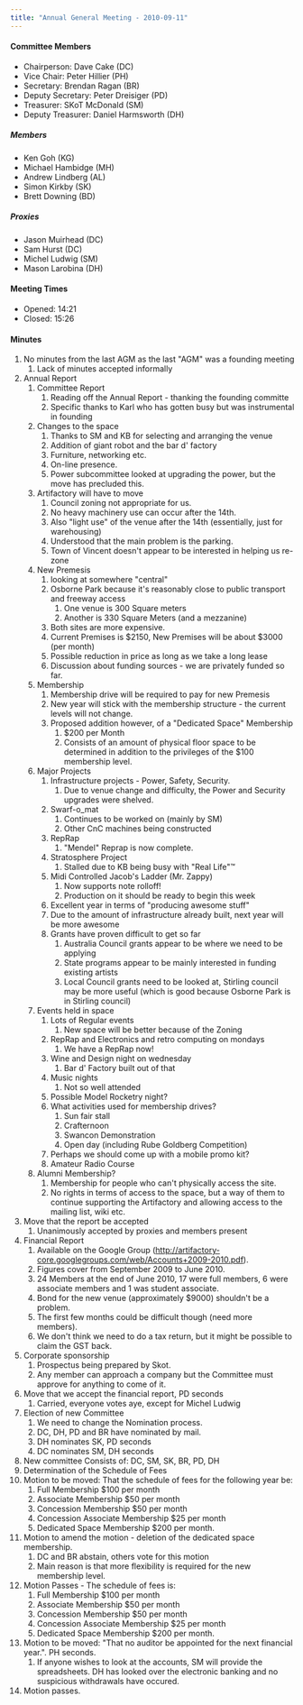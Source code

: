 ```yaml
---
title: "Annual General Meeting - 2010-09-11"
---
```

#### Committee Members

-   Chairperson: Dave Cake (DC)
-   Vice Chair: Peter Hillier (PH)
-   Secretary: Brendan Ragan (BR)
-   Deputy Secretary: Peter Dreisiger (PD)
-   Treasurer: SKoT McDonald (SM)
-   Deputy Treasurer: Daniel Harmsworth (DH)

##### Members

-   Ken Goh (KG)
-   Michael Hambidge (MH)
-   Andrew Lindberg (AL)
-   Simon Kirkby (SK)
-   Brett Downing (BD)

##### Proxies

-   Jason Muirhead (DC)
-   Sam Hurst (DC)
-   Michel Ludwig (SM)
-   Mason Larobina (DH)

#### Meeting Times

-   Opened: 14:21
-   Closed: 15:26

#### Minutes

1.  No minutes from the last AGM as the last "AGM" was a founding meeting
    1.  Lack of minutes accepted informally
2.  Annual Report
    1.  Committee Report
        1.  Reading off the Annual Report - thanking the founding committe
        2.  Specific thanks to Karl who has gotten busy but was instrumental in founding
    2.  Changes to the space
        1.  Thanks to SM and KB for selecting and arranging the venue
        2.  Addition of giant robot and the bar d' factory
        3.  Furniture, networking etc.
        4.  On-line presence.
        5.  Power subcommittee looked at upgrading the power, but the move has precluded this.
    3.  Artifactory will have to move
        1.  Council zoning not appropriate for us.
        2.  No heavy machinery use can occur after the 14th.
        3.  Also "light use" of the venue after the 14th (essentially, just for warehousing)
        4.  Understood that the main problem is the parking.
        5.  Town of Vincent doesn't appear to be interested in helping us re-zone
    4.  New Premesis
        1.  looking at somewhere "central"
        2.  Osborne Park because it's reasonably close to public transport and freeway access
            1.  One venue is 300 Square meters
            2.  Another is 330 Square Meters (and a mezzanine)
        3.  Both sites are more expensive.
        4.  Current Premises is \$2150, New Premises will be about \$3000 (per month)
        5.  Possible reduction in price as long as we take a long lease
        6.  Discussion about funding sources - we are privately funded so far.
    5.  Membership
        1.  Membership drive will be required to pay for new Premesis
        2.  New year will stick with the membership structure - the current levels will not change.
        3.  Proposed addition however, of a "Dedicated Space" Membership
            1.  \$200 per Month
            2.  Consists of an amount of physical floor space to be determined in addition to the privileges of the \$100 membership level.
    6.  Major Projects
        1.  Infrastructure projects - Power, Safety, Security.
            1.  Due to venue change and difficulty, the Power and Security upgrades were shelved.
        2.  Swarf-o_mat
            1.  Continues to be worked on (mainly by SM)
            2.  Other CnC machines being constructed
        3.  RepRap
            1.  "Mendel" Reprap is now complete.
        4.  Stratosphere Project
            1.  Stalled due to KB being busy with "Real Life"™
        5.  Midi Controlled Jacob's Ladder (Mr. Zappy)
            1.  Now supports note rolloff!
            2.  Production on it should be ready to begin this week
        6.  Excellent year in terms of "producing awesome stuff"
        7.  Due to the amount of infrastructure already built, next year will be more awesome
        8.  Grants have proven difficult to get so far
            1.  Australia Council grants appear to be where we need to be applying
            2.  State programs appear to be mainly interested in funding existing artists
            3.  Local Council grants need to be looked at, Stirling council may be more useful (which is good because Osborne Park is in Stirling council)
    7.  Events held in space
        1.  Lots of Regular events
            1.  New space will be better because of the Zoning
        2.  RepRap and Electronics and retro computing on mondays
            1.  We have a RepRap now!
        3.  Wine and Design night on wednesday
            1.  Bar d' Factory built out of that
        4.  Music nights
            1.  Not so well attended
        5.  Possible Model Rocketry night?
        6.  What activities used for membership drives?
            1.  Sun fair stall
            2.  Crafternoon
            3.  Swancon Demonstration
            4.  Open day (including Rube Goldberg Competition)
        7.  Perhaps we should come up with a mobile promo kit?
        8.  Amateur Radio Course
    8.  Alumni Membership?
        1.  Membership for people who can't physically access the site.
        2.  No rights in terms of access to the space, but a way of them to continue supporting the Artifactory and allowing access to the mailing list, wiki etc.
3.  Move that the report be accepted
    1.  Unanimously accepted by proxies and members present
4.  Financial Report
    1.  Available on the Google Group (<http://artifactory-core.googlegroups.com/web/Accounts+2009-2010.pdf>).
    2.  Figures cover from September 2009 to June 2010.
    3.  24 Members at the end of June 2010, 17 were full members, 6 were associate members and 1 was student associate.
    4.  Bond for the new venue (approximately \$9000) shouldn't be a problem.
    5.  The first few months could be difficult though (need more members).
    6.  We don't think we need to do a tax return, but it might be possible to claim the GST back.
5.  Corporate sponsorship
    1.  Prospectus being prepared by Skot.
    2.  Any member can approach a company but the Committee must approve for anything to come of it.
6.  Move that we accept the financial report, PD seconds
    1.  Carried, everyone votes aye, except for Michel Ludwig
7.  Election of new Committee
    1.  We need to change the Nomination process.
    2.  DC, DH, PD and BR have nominated by mail.
    3.  DH nominates SK, PD seconds
    4.  DC nominates SM, DH seconds
8.  New committee Consists of: DC, SM, SK, BR, PD, DH
9.  Determination of the Schedule of Fees
10. Motion to be moved: That the schedule of fees for the following year be:
    1.  Full Membership \$100 per month
    2.  Associate Membership \$50 per month
    3.  Concession Membership \$50 per month
    4.  Concession Associate Membership \$25 per month
    5.  Dedicated Space Membership \$200 per month.
11. Motion to amend the motion - deletion of the dedicated space membership.
    1.  DC and BR abstain, others vote for this motion
    2.  Main reason is that more flexibility is required for the new membership level.
12. Motion Passes - The schedule of fees is:
    1.  Full Membership \$100 per month
    2.  Associate Membership \$50 per month
    3.  Concession Membership \$50 per month
    4.  Concession Associate Membership \$25 per month
    5.  Dedicated Space Membership \$200 per month.
13. Motion to be moved: "That no auditor be appointed for the next financial year.". PH seconds.
    1.  If anyone wishes to look at the accounts, SM will provide the spreadsheets. DH has looked over the electronic banking and no suspicious withdrawals have occured.
14. Motion passes.
